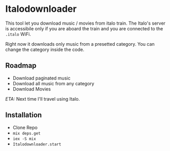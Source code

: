 # Italodownloader

This tool let you download music / movies from italo train.
The Italo's server is accessibile only if you are aboard the train
and you are connected to the `.italo` WiFi.

Right now it downloads only music from a presetted
category. You can change the category inside the code.

## Roadmap
- Download paginated music
- Download all music from any category
- Download Movies

*ETA:* Next time I'll travel using Italo.

## Installation

- Clone Repo
- `mix deps.get`
- `iex -S mix`
- `Italodownloader.start`
